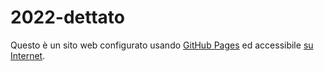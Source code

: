 # 2022-dettato

Questo è un sito web configurato usando
[GitHub Pages](https://docs.github.com/en/pages/getting-started-with-github-pages)
ed accessibile [su Internet](https://lucafavatella.github.io/2022-dettato/).
